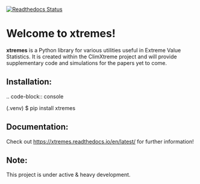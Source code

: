 [![Readthedocs Status](https://readthedocs.org/projects/xtremes/badge/?version=latest)](https://xtremes.readthedocs.io/en/latest/)


Welcome to xtremes!
===================

**xtremes** is a Python library for various utilities useful in Extreme Value Statistics. It is created within the ClimXtreme project 
and will provide supplementary code and simulations for the papers yet to come.

Installation:
-------------
.. code-block:: console

   (.venv) $ pip install xtremes


Documentation:
--------------
Check out <https://xtremes.readthedocs.io/en/latest/> for further information!

Note:
-----
   This project is under active & heavy development.

